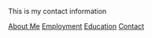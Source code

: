 This is my contact information

[About Me](index)
[Employment](employment.markdown)
[Education](education.markdown)
[Contact](contact.markdown)
